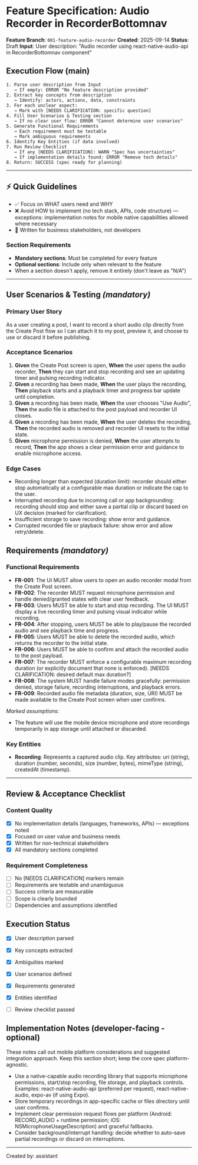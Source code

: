 # Feature Specification: Audio Recorder in RecorderBottomnav

**Feature Branch**: `001-feature-audio-recorder`
**Created**: 2025-09-14
**Status**: Draft
**Input**: User description: "Audio recorder using react-native-audio-api in RecorderBottomnav component"

## Execution Flow (main)
```
1. Parse user description from Input
   → If empty: ERROR "No feature description provided"
2. Extract key concepts from description
   → Identify: actors, actions, data, constraints
3. For each unclear aspect:
   → Mark with [NEEDS CLARIFICATION: specific question]
4. Fill User Scenarios & Testing section
   → If no clear user flow: ERROR "Cannot determine user scenarios"
5. Generate Functional Requirements
   → Each requirement must be testable
   → Mark ambiguous requirements
6. Identify Key Entities (if data involved)
7. Run Review Checklist
   → If any [NEEDS CLARIFICATION]: WARN "Spec has uncertainties"
   → If implementation details found: ERROR "Remove tech details"
8. Return: SUCCESS (spec ready for planning)
```

---

## ⚡ Quick Guidelines
- ✅ Focus on WHAT users need and WHY
- ❌ Avoid HOW to implement (no tech stack, APIs, code structure) — exceptions: implementation notes for mobile native capabilities allowed where necessary
- 👥 Written for business stakeholders, not developers

### Section Requirements
- **Mandatory sections**: Must be completed for every feature
- **Optional sections**: Include only when relevant to the feature
- When a section doesn't apply, remove it entirely (don't leave as "N/A")

---

## User Scenarios & Testing *(mandatory)*

### Primary User Story
As a user creating a post, I want to record a short audio clip directly from the Create Post flow so I can attach it to my post, preview it, and choose to use or discard it before publishing.

### Acceptance Scenarios
1. **Given** the Create Post screen is open, **When** the user opens the audio recorder, **Then** they can start and stop recording and see an updating timer and pulsing recording indicator.
2. **Given** a recording has been made, **When** the user plays the recording, **Then** playback starts and a playback timer and progress bar update until completion.
3. **Given** a recording has been made, **When** the user chooses "Use Audio", **Then** the audio file is attached to the post payload and recorder UI closes.
4. **Given** a recording has been made, **When** the user deletes the recording, **Then** the recorded audio is removed and recorder UI resets to the initial state.
5. **Given** microphone permission is denied, **When** the user attempts to record, **Then** the app shows a clear permission error and guidance to enable microphone access.

### Edge Cases
- Recording longer than expected (duration limit): recorder should either stop automatically at a configurable max duration or indicate the cap to the user.
- Interrupted recording due to incoming call or app backgrounding: recording should stop and either save a partial clip or discard based on UX decision (marked for clarification).
- Insufficient storage to save recording: show error and guidance.
- Corrupted recorded file or playback failure: show error and allow retry/delete.


## Requirements *(mandatory)*

### Functional Requirements
- **FR-001**: The UI MUST allow users to open an audio recorder modal from the Create Post screen.
- **FR-002**: The recorder MUST request microphone permission and handle denied/granted states with clear user feedback.
- **FR-003**: Users MUST be able to start and stop recording. The UI MUST display a live recording timer and pulsing visual indicator while recording.
- **FR-004**: After stopping, users MUST be able to play/pause the recorded audio and see playback time and progress.
- **FR-005**: Users MUST be able to delete the recorded audio, which returns the recorder to the initial state.
- **FR-006**: Users MUST be able to confirm and attach the recorded audio to the post payload.
- **FR-007**: The recorder MUST enforce a configurable maximum recording duration (or explicitly document that none is enforced). [NEEDS CLARIFICATION: desired default max duration?]
- **FR-008**: The system MUST handle failure modes gracefully: permission denied, storage failure, recording interruptions, and playback errors.
- **FR-009**: Recorded audio file metadata (duration, size, URI) MUST be made available to the Create Post screen when user confirms.

*Marked assumptions*:
- The feature will use the mobile device microphone and store recordings temporarily in app storage until attached or discarded.

### Key Entities
- **Recording**: Represents a captured audio clip. Key attributes: uri (string), duration (number, seconds), size (number, bytes), mimeType (string), createdAt (timestamp).

---

## Review & Acceptance Checklist

### Content Quality
- [x] No implementation details (languages, frameworks, APIs) — exceptions noted
- [x] Focused on user value and business needs
- [x] Written for non-technical stakeholders
- [x] All mandatory sections completed

### Requirement Completeness
- [ ] No [NEEDS CLARIFICATION] markers remain
- [ ] Requirements are testable and unambiguous
- [ ] Success criteria are measurable
- [ ] Scope is clearly bounded
- [ ] Dependencies and assumptions identified

## Execution Status
- [x] User description parsed
- [x] Key concepts extracted
- [x] Ambiguities marked
- [x] User scenarios defined
- [x] Requirements generated
- [x] Entities identified
- [ ] Review checklist passed


## Implementation Notes (developer-facing - optional)
These notes call out mobile platform considerations and suggested integration approach. Keep this section short; keep the core spec platform-agnostic.
- Use a native-capable audio recording library that supports microphone permissions, start/stop recording, file storage, and playback controls. Examples: react-native-audio-api (preferred per request), react-native-audio, expo-av (if using Expo).
- Store temporary recordings in app-specific cache or files directory until user confirms.
- Implement clear permission request flows per platform (Android: RECORD_AUDIO + runtime permission; iOS: NSMicrophoneUsageDescription) and graceful fallbacks.
- Consider background/interrupt handling: decide whether to auto-save partial recordings or discard on interruptions.


---

Created by: assistant
